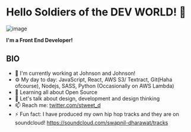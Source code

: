 # Hello Soldiers of the **DEV WORLD**! 👋
![image](https://user-images.githubusercontent.com/29270745/174399568-343d3e6c-2a3d-46ac-a1b8-06e4e0ba7777.png)


**I'm a Front End Developer!**

## BIO

- 🏢 I'm currently working at Johnson and Johnson! 
- ⚙️ My day to day: JavaScript, React, AWS S3/ Textract, Git(Haha ofcourse), Nodejs, SASS, Python (Occasionally on AWS Lambda)
- 🌱 Learning all about Open Source
- 💬 Let's talk about design, development and design thinking
- 📫 Reach me: [twitter.com/stweet_d](https://twitter.com/stweet_d)
- ⚡️ Fun fact: I have produced my own hip hop tracks and they are on soundcloud! https://soundcloud.com/swapnil-dharawat/tracks
